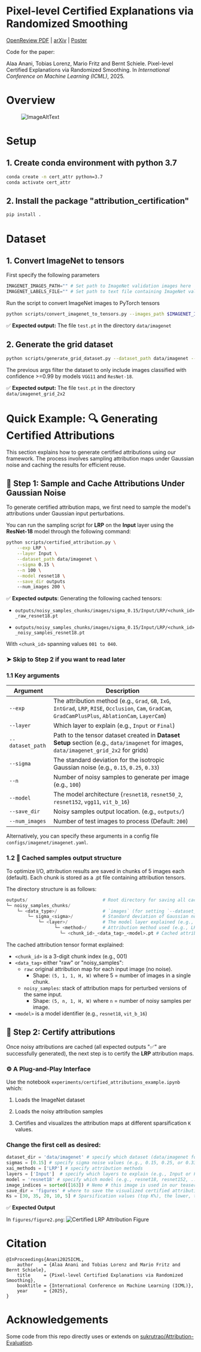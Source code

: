 # Pixel-level Certified Explanations via Randomized Smoothing 

[OpenReview PDF](https://openreview.net/pdf?id=NngoETL9IK) | [arXiv](https://arxiv.org/abs/2506.15499) | [Poster](https://icml.cc/media/PosterPDFs/ICML%202025/45484.png?t=1752244525.7101903)

Code for the paper: 

Alaa Anani, Tobias Lorenz, Mario Fritz and Bernt Schiele. Pixel-level Certified Explanations via Randomized Smoothing. In _International Conference on Machine Learning (ICML)_, 2025. 

# Overview 

<figure>
  <img src="images/ICML2025-Anani.png" alt="ImageAltText">
</figure>

# Setup

## 1. Create conda environment with python 3.7

```bash
conda create -n cert_attr python=3.7
conda activate cert_attr
```

## 2. Install the package "attribution_certification"

```bash
pip install .
```

# Dataset

## 1. Convert ImageNet to tensors

First specify the following parameters

```python
IMAGENET_IMAGES_PATH="" # Set path to ImageNet validation images here
IMAGENET_LABELS_FILE="" # Set path to text file containing ImageNet validation labels here, with each line containing space separated image file name and label ID
```

Run the script to convert ImageNet images to PyTorch tensors

```bash
python scripts/convert_imagenet_to_tensors.py --images_path $IMAGENET_IMAGES_PATH --labels_path $IMAGENET_LABELS_FILE --save_path data/imagenet
```

✅ **Expected output:** The file `test.pt` in the directory `data/imagenet`

## 2. Generate the grid dataset

```bash
python scripts/generate_grid_dataset.py --dataset_path data/imagenet --scale 2 --save_path data/imagenet_grid_2x2 --num_test_images 500 --conf_threshold 0.99 --models vgg11 resnet18 --cuda
```

The previous args filter the dataset to only include images classified with confidence >=0.99 by models `VGG11` and `ResNet-18`.

✅ **Expected output:** The file `test.pt` in the directory `data/imagenet_grid_2x2`

# Quick Example: 🔍 Generating Certified Attributions

This section explains how to generate certified attributions using our framework. The process involves sampling attribution maps under Gaussian noise and caching the results for efficient reuse.

## 🧪 Step 1: Sample and Cache Attributions Under Gaussian Noise

To generate certified attribution maps, we first need to sample the model's attributions under Gaussian input perturbations. 

You can run the sampling script for **LRP** on the **Input** layer using the **ResNet-18** model through the following command:

```bash
python scripts/certified_attribution.py \
    --exp LRP \
    --layer Input \
    --dataset_path data/imagenet \
    --sigma 0.15 \
    --n 100 \
    --model resnet18 \
    --save_dir outputs
    --num_images 200 \
```

✅ **Expected outputs**: Generating the following cached tensors:

- `outputs/noisy_samples_chunks/images/sigma_0.15/Input/LRP/<chunk_id>_raw_resnet18.pt`
  
- `outputs/noisy_samples_chunks/images/sigma_0.15/Input/LRP/<chunk_id>_noisy_samples_resnet18.pt`
  
With `<chunk_id>` spanning values `001 to 040`. 
  
### ➤ Skip to Step 2 if you want to read later

### 1.1 Key arguments

| Argument         | Description |
|------------------|-------------|
| `--exp`          | The attribution method (e.g., `Grad`, `GB`, `IxG`, `IntGrad`, `LRP`, `RISE`, `Occlusion`, `Cam`, `GradCam`, `GradCamPlusPlus`, `AblationCam`, `LayerCam`) |
| `--layer`        | Which layer to explain (e.g., `Input` or `Final`) |
| `--dataset_path` | Path to the tensor dataset created in **Dataset Setup** section (e.g., `data/imagenet` for images, `data/imagenet_grid_2x2` for grids) |
| `--sigma`        | The standard deviation for the isotropic Gaussian noise (e.g., `0.15`, `0.25`, `0.33`) |
| `--n`            | Number of noisy samples to generate per image (e.g., `100`) |
| `--model`        | The model architecture (`resnet18`, `resnet50_2`, `resnet152`, `vgg11`, `vit_b_16`) |
| `--save_dir`     | Noisy samples output location. (e.g., `outputs/`) |
| `--num_images`   | Number of test images to process (Default: `200`) |

Alternatively, you can specify these arguments in a config file `configs/imagenet/imagenet.yaml`.

### 1.2  💾 Cached samples output structure

To optimize I/O, attribution results are saved in chunks of 5 images each (default). Each chunk is stored as a .pt file containing attribution tensors.

The directory structure is as follows:

```python
outputs/                            # Root directory for saving all cached results
└─ noisy_samples_chunks/
    └─ <data_type>/                 # `images` (for setting `--dataset_path data/imagenet`) or `grid` (for setting `--dataset_path data/imagenet_grid_2x2`)
        └─ sigma_<sigma>/           # Standard deviation of Gaussian noise used (e.g., sigma_0.15)
            └─ <layer>/             # The model layer explained (e.g., Input or Final)
                  └─ <method>/      # Attribution method used (e.g., LRP)
                    └─ <chunk_id>_<data_tag>_<model>.pt # Cached attribution tensor
```

The cached attribution tensor format explained:
- `<chunk_id>` is a 3-digit chunk index (e.g., 001)   
- `<data_tag>` either "raw" or "noisy_samples":
   - `raw`: original attribution map for each input image (no noise).
      - Shape: `(5, 1, 1, H, W)` where 5 = number of images in a single chunk.
   - `noisy_samples`: stack of attribution maps for perturbed versions of the same input.
      - Shape: `(5, n, 1, H, W)` where `n` = number of noisy samples per image.
- `<model>` is a model identifier (e.g., `resnet18`, `vit_b_16`)

## 🧪 Step 2: Certify attributions 

Once noisy attributions are cached (all expected outputs "✅" are successfully generated), the next step is to certify the **LRP** attribution maps.

### ⚙️ A Plug-and-Play Interface

Use the notebook `experiments/certified_attributions_example.ipynb` which:

1. Loads the ImageNet dataset
   
2. Loads the noisy attribution samples
   
3. Certifies and visualizes the attribution maps at different sparsification `K` values.

### Change the first cell as desired:

```python
dataset_dir = 'data/imagenet' # specify which dataset (data/imagenet for images and data/imagenet_grid_2x2 for grids)
sigmas = [0.15] # specify sigma noise values (e.g., 0.15, 0.25, or 0.33) as long as the samples exist for such values
xai_methods = ['LRP'] # specify attribution methods
layers = ['Input']  # specify which layers to explain (e.g., Input or Final)
model = 'resnet18' # specify which model (e.g., resnet18, resnet152, ...etc)
image_indices = sorted([163]) # Nemo # this image is used in our teaser
save_dir = 'figures' # where to save the visualized certified attribution
Ks = [30, 35, 20, 10, 5] # Sparsification values (top K%), the lower, the more important a certified top K pixel is. All values get overlayed.
```

✅ **Expected Output**

In `figures/figure2.png`:
![Certified LRP Attribution Figure](images/figure2.png)



# Citation
```
@InProceedings{Anani2025ICML,
    author    = {Alaa Anani and Tobias Lorenz and Mario Fritz and Bernt Schiele},
    title     = {Pixel-level Certified Explanations via Randomized Smoothing},
    booktitle = {International Conference on Machine Learning (ICML)},
    year      = {2025},
}
```

# Acknowledgements
Some code from this repo directly uses or extends on [sukrutrao/Attribution-Evaluation](https://github.com/sukrutrao/Attribution-Evaluation).

